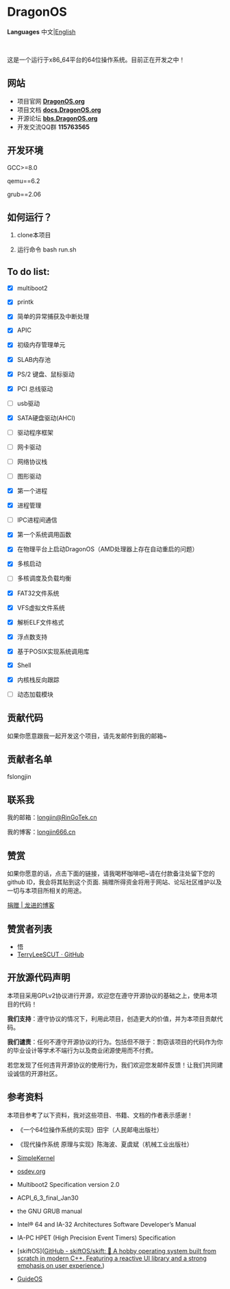 # DragonOS

**Languages** 中文|[English](README_EN.md)

&nbsp;

这是一个运行于x86_64平台的64位操作系统。目前正在开发之中！

## 网站
- 项目官网  **[DragonOS.org](https://dragonos.org)**
- 项目文档  **[docs.DragonOS.org](https://docs.dragonos.org)**
- 开源论坛  **[bbs.DragonOS.org](https://bbs.dragonos.org)**
- 开发交流QQ群 **115763565**
&nbsp;
## 开发环境

GCC>=8.0

qemu==6.2

grub==2.06

## 如何运行？

1. clone本项目

2. 运行命令 bash run.sh

## To do list:

- [x] multiboot2

- [x] printk

- [x] 简单的异常捕获及中断处理

- [x] APIC

- [x] 初级内存管理单元

- [x] SLAB内存池

- [x] PS/2 键盘、鼠标驱动

- [x] PCI 总线驱动

- [ ] usb驱动

- [x] SATA硬盘驱动(AHCI)

- [ ] 驱动程序框架

- [ ] 网卡驱动

- [ ] 网络协议栈

- [ ] 图形驱动

- [x] 第一个进程

- [x] 进程管理

- [ ] IPC进程间通信

- [x] 第一个系统调用函数

- [x] 在物理平台上启动DragonOS（AMD处理器上存在自动重启的问题）

- [x] 多核启动

- [ ] 多核调度及负载均衡

- [x] FAT32文件系统

- [x] VFS虚拟文件系统

- [x] 解析ELF文件格式

- [x] 浮点数支持

- [x] 基于POSIX实现系统调用库

- [x] Shell

- [x] 内核栈反向跟踪

- [ ] 动态加载模块

## 贡献代码

如果你愿意跟我一起开发这个项目，请先发邮件到我的邮箱~

## 贡献者名单

fslongjin

## 联系我

我的邮箱：longjin@RinGoTek.cn

我的博客：[longjin666.cn](https://longjin666.cn)

## 赞赏

如果你愿意的话，点击下面的链接，请我喝杯咖啡吧~请在付款备注处留下您的github ID，我会将其贴到这个页面. 捐赠所得资金将用于网站、论坛社区维护以及一切与本项目所相关的用途。

[捐赠 | 龙进的博客](https://longjin666.cn/?page_id=54)

## 赞赏者列表

- 悟
- [TerryLeeSCUT · GitHub](https://github.com/TerryLeeSCUT)

## 开放源代码声明

本项目采用GPLv2协议进行开源，欢迎您在遵守开源协议的基础之上，使用本项目的代码！

**我们支持**：遵守协议的情况下，利用此项目，创造更大的价值，并为本项目贡献代码。

**我们谴责**：任何不遵守开源协议的行为。包括但不限于：剽窃该项目的代码作为你的毕业设计等学术不端行为以及商业闭源使用而不付费。

若您发现了任何违背开源协议的使用行为，我们欢迎您发邮件反馈！让我们共同建设诚信的开源社区。

## 参考资料

本项目参考了以下资料，我对这些项目、书籍、文档的作者表示感谢！

- 《一个64位操作系统的实现》田宇（人民邮电出版社）

- 《现代操作系统 原理与实现》陈海波、夏虞斌（机械工业出版社）

- [SimpleKernel](https://github.com/Simple-XX/SimpleKernel)

- [osdev.org](https://wiki.osdev.org/Main_Page)

- Multiboot2 Specification version 2.0

- ACPI_6_3_final_Jan30

- the GNU GRUB manual

- Intel® 64 and IA-32 Architectures Software Developer’s Manual

- IA-PC HPET (High Precision Event Timers) Specification

- [skiftOS]([GitHub - skiftOS/skift: 🥑 A hobby operating system built from scratch in modern C++. Featuring a reactive UI library and a strong emphasis on user experience.](https://github.com/skiftOS/skift))

- [GuideOS](https://github.com/Codetector1374/GuideOS)
